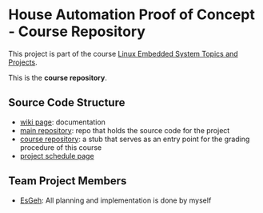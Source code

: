 # House Automation Proof of Concept - Course Repository

This project is part of the course [Linux Embedded System Topics and Projects](https://www.coursera.org/learn/linux-embedded-systems-topics-projects).

This is the **course repository**.

## Source Code Structure

- [wiki page](https://github.com/cu-ecen-aeld/final-project-EsGeh/wiki/Project-Overview): documentation
- [main repository](https://github.com/house-automation-proof-of-concept/final-project-assignment-house-automation-poc): repo that holds the source code for the project
- [course repository](https://github.com/cu-ecen-aeld/final-project-EsGeh): a stub that serves as an entry point for the grading procedure of this course
- [project schedule page](https://github.com/orgs/house-automation-proof-of-concept/projects/2)

## Team Project Members

- [EsGeh](https://github.com/EsGeh): All planning and implementation is done by myself
